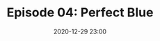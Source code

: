 ---
layout: post
title: "Episode 04: Perfect Blue"
date: 2020-12-29 23:00
file: hhttps://archive.org/download/SpookBox_Podcast_Episode_4/Compressor%20Spookbox%204%282%29.mp3
summary: "This week we get lost in thought over Satoshi Kon's 1997 masterpiece Perfect Blue"
description: "This week, Heather, Conor and Daf discuss Satoshi Kon's 1997 anime masterpiece, Perfect Blue. We chat about the effect of animation on horror, the change of perceptions of privacy from the 90's to the current day and the possible subsuming of stalking into the celebrity industry."
duration: "71:04" 
length: "4264"
explicit: "yes" 
keywords: "horror, movie, podcast, humor, education, funny, casual, long, feminism, literary theory, critical theory, marxism, H.P. Lovecraft, Lovecraft"
block: "no" 
voices: "Heather, Conor, Daf"
---